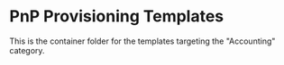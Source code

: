 # PnP Provisioning Templates
This is the container folder for the templates targeting the "Accounting" category. 